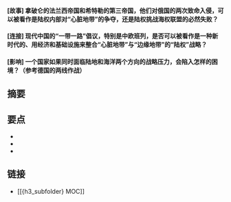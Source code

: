 #### [故事] 拿破仑的法兰西帝国和希特勒的第三帝国，他们对俄国的两次致命入侵，可以被看作是陆权内部对“心脏地带”的争夺，还是陆权挑战海权联盟的必然失败？


#### [连接] 现代中国的“一带一路”倡议，特别是中欧班列，是否可以被看作是一种新时代的、用经济和基础设施来整合“心脏地带”与“边缘地带”的“陆权”战略？


#### [影响] 一个国家如果同时面临陆地和海洋两个方向的战略压力，会陷入怎样的困境？（参考德国的两线作战）


## 摘要


## 要点

- 
- 
- 

## 链接

- [[{h3_subfolder} MOC]]
